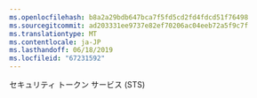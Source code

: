 ```yaml
---
ms.openlocfilehash: b8a2a29bdb647bca7f5fd5cd2fd4fdcd51f76498
ms.sourcegitcommit: ad203331ee9737e82ef70206ac04eeb72a5f9c7f
ms.translationtype: MT
ms.contentlocale: ja-JP
ms.lasthandoff: 06/18/2019
ms.locfileid: "67231592"
---
```

セキュリティ トークン サービス (STS)